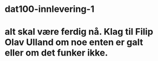 # dat100-innlevering-1

# alt skal være ferdig nå. Klag til Filip Olav Ulland om noe enten er galt eller om det funker ikke.
